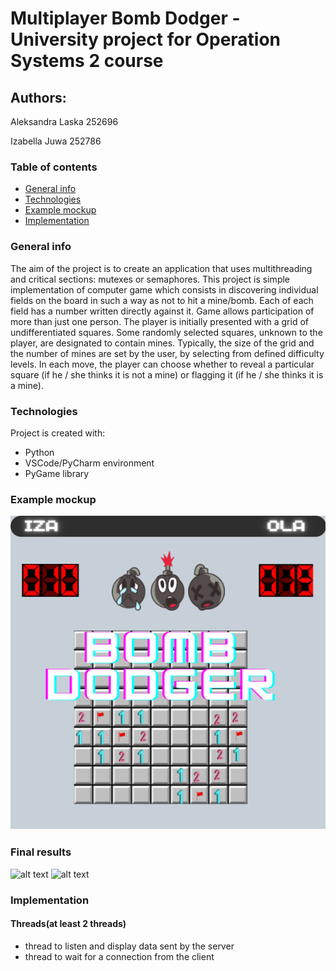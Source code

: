 # Multiplayer Bomb Dodger - University project for Operation Systems 2 course
## Authors:
Aleksandra Laska 252696

Izabella Juwa 252786
### Table of contents
* [General info](#general-info)
* [Technologies](#technologies)
* [Example mockup](#example-mockup)
* [Implementation](#implementation)


### General info
The aim of the project is to create an application that uses multithreading and critical sections: mutexes or semaphores.
This project is simple implementation of computer game which consists in discovering individual fields on the board in such a way as not to hit a mine/bomb. Each of each field has a number written directly against it. Game allows participation of more than just one person. The player is initially presented with a grid of undifferentiated squares. Some randomly selected squares, unknown to the player, are designated to contain mines. Typically, the size of the grid and the number of mines are set by the user, by selecting from defined difficulty levels. In each move, the player can choose whether to reveal a particular square (if he / she thinks it is not a mine) or flagging it (if he / she thinks it is a mine).
	
### Technologies
Project is created with:
* Python 
* VSCode/PyCharm environment
* PyGame library
	
### Example mockup
![alt text](https://github.com/Belliee/SO2/blob/readmeFile/GAME.png)

### Final results
![alt text](https://github.com/Belliee/SO2/blob/readmeFile/minesweeper.png)
![alt text](https://github.com/Belliee/SO2/blob/readmeFile/minesweeper2.png)

### Implementation
#### Threads(at least 2 threads)
* thread to listen and display data sent by the server
* thread to wait for a connection from the client
